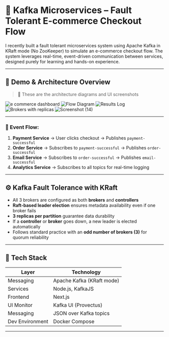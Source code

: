 # 🛒 Kafka Microservices – Fault Tolerant E-commerce Checkout Flow

I recently built a fault tolerant microservices system using Apache Kafka in KRaft mode (No ZooKeeper) to simulate an e-commerce checkout flow. The system leverages real-time, event-driven communication between services, designed purely for learning and hands-on experience.

---

## 📸 Demo & Architecture Overview

> 🔻 These are the architecture diagrams and UI screenshots 

![e commerce dashboard](https://github.com/user-attachments/assets/f921cba4-9937-4e49-91b6-b7608bfab5e4)
![Flow Diagram](https://github.com/user-attachments/assets/6237ff9c-dd21-4b31-a86a-58d1dcaab564)
![Results Log](https://github.com/user-attachments/assets/ef2c83c0-e34e-4a12-8518-b5ce40407877)
![Brokers with replicas](https://github.com/user-attachments/assets/47bce1a7-ff0f-4d7f-9a66-0251a3b63b55)
![Screenshot (14)](https://github.com/user-attachments/assets/31cb2138-6195-4c8a-9892-49e0ac1c0027)

---


### 🔁 Event Flow:
1. **Payment Service** → User clicks checkout → Publishes `payment-successful`
2. **Order Service** → Subscribes to `payment-successful` → Publishes `order-successful`
3. **Email Service** → Subscribes to `order-successful` → Publishes `email-successful`
4. **Analytics Service** → Subscribes to all topics for real-time logging

---

## ⚙️ Kafka Fault Tolerance with KRaft

- All 3 brokers are configured as both **brokers** and **controllers**
- **Raft-based leader election** ensures metadata availability even if one broker fails
- **3 replicas per partition** guarantee data durability
- If a **controller** or **broker** goes down, a new leader is elected automatically
- Follows standard practice with an **odd number of brokers (3)** for quorum reliability

---

## 🧰 Tech Stack

| Layer        | Technology                 |
|--------------|----------------------------|
| Messaging    | Apache Kafka (KRaft mode)  |
| Services     | Node.js, KafkaJS           |
| Frontend     | Next.js                    |
| UI Monitor   | Kafka UI (Provectus)       |
| Messaging    | JSON over Kafka topics     |
| Dev Environment | Docker Compose           |

---

